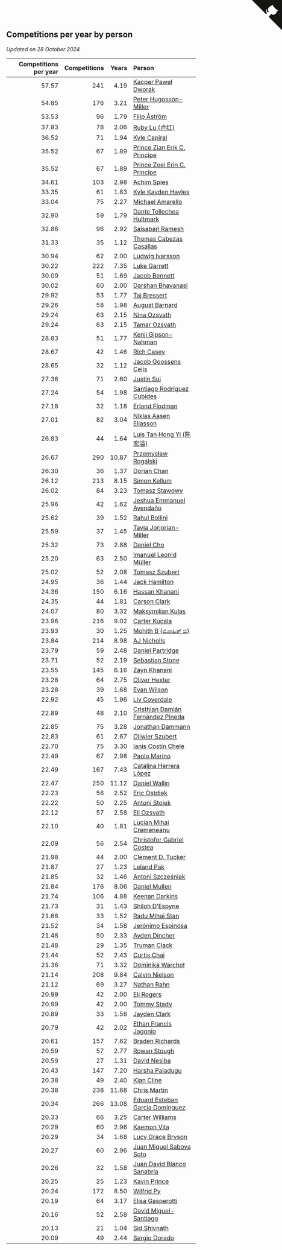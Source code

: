 ## Competitions per year by person

*Updated on 28 October 2024*

| Competitions per year | Competitions | Years | Person |
| ---: | ---: | ---: | :--- |
| 57.57 | 241 | 4.19 | [Kacper Paweł Dworak](https://www.worldcubeassociation.org/persons/2020DWOR01) |
| 54.85 | 176 | 3.21 | [Peter Hugosson-Miller](https://www.worldcubeassociation.org/persons/2021HUGO01) |
| 53.53 | 96 | 1.79 | [Filip Åström](https://www.worldcubeassociation.org/persons/2023ASTR01) |
| 37.83 | 78 | 2.06 | [Ruby Lu (卢红)](https://www.worldcubeassociation.org/persons/2022LURU01) |
| 36.52 | 71 | 1.94 | [Kyle Capiral](https://www.worldcubeassociation.org/persons/2022CAPI02) |
| 35.52 | 67 | 1.89 | [Prince Zian Erik C. Principe](https://www.worldcubeassociation.org/persons/2022PRIN08) |
| 35.52 | 67 | 1.89 | [Prince Zoei Erin C. Principe](https://www.worldcubeassociation.org/persons/2022PRIN09) |
| 34.61 | 103 | 2.98 | [Achim Spies](https://www.worldcubeassociation.org/persons/2021SPIE01) |
| 33.35 | 61 | 1.83 | [Kyle Kayden Hayles](https://www.worldcubeassociation.org/persons/2022HAYL02) |
| 33.04 | 75 | 2.27 | [Michael Amarello](https://www.worldcubeassociation.org/persons/2022AMAR09) |
| 32.90 | 59 | 1.79 | [Dante Tellechea Hultmark](https://www.worldcubeassociation.org/persons/2023HULT01) |
| 32.86 | 96 | 2.92 | [Saisabari Ramesh](https://www.worldcubeassociation.org/persons/2021RAME01) |
| 31.33 | 35 | 1.12 | [Thomas Cabezas Casallas](https://www.worldcubeassociation.org/persons/2023CASA08) |
| 30.94 | 62 | 2.00 | [Ludwig Ivarsson](https://www.worldcubeassociation.org/persons/2022IVAR01) |
| 30.22 | 222 | 7.35 | [Luke Garrett](https://www.worldcubeassociation.org/persons/2017GARR05) |
| 30.09 | 51 | 1.69 | [Jacob Bennett](https://www.worldcubeassociation.org/persons/2023BENN04) |
| 30.02 | 60 | 2.00 | [Darshan Bhavanasi](https://www.worldcubeassociation.org/persons/2022BHAV01) |
| 29.92 | 53 | 1.77 | [Taj Bressert](https://www.worldcubeassociation.org/persons/2023BRES01) |
| 29.26 | 58 | 1.98 | [August Barnard](https://www.worldcubeassociation.org/persons/2022BARN21) |
| 29.24 | 63 | 2.15 | [Nina Ozsvath](https://www.worldcubeassociation.org/persons/2022OZSV03) |
| 29.24 | 63 | 2.15 | [Tamar Ozsvath](https://www.worldcubeassociation.org/persons/2022OZSV04) |
| 28.83 | 51 | 1.77 | [Kenji Gipson-Nahman](https://www.worldcubeassociation.org/persons/2023GIPS01) |
| 28.67 | 42 | 1.46 | [Rich Casey](https://www.worldcubeassociation.org/persons/2023CASE06) |
| 28.65 | 32 | 1.12 | [Jacob Goossens Celis](https://www.worldcubeassociation.org/persons/2023CELI06) |
| 27.36 | 71 | 2.60 | [Justin Sui](https://www.worldcubeassociation.org/persons/2022SUIJ01) |
| 27.24 | 54 | 1.98 | [Santiago Rodríguez Cubides](https://www.worldcubeassociation.org/persons/2022CUBI01) |
| 27.18 | 32 | 1.18 | [Erland Flodman](https://www.worldcubeassociation.org/persons/2023FLOD01) |
| 27.01 | 82 | 3.04 | [Niklas Aasen Eliasson](https://www.worldcubeassociation.org/persons/2021ELIA01) |
| 26.83 | 44 | 1.64 | [Luis Tan Hong Yi (陈宏溢)](https://www.worldcubeassociation.org/persons/2023YILU01) |
| 26.67 | 290 | 10.87 | [Przemysław Rogalski](https://www.worldcubeassociation.org/persons/2013ROGA02) |
| 26.30 | 36 | 1.37 | [Dorian Chan](https://www.worldcubeassociation.org/persons/2023DORI01) |
| 26.12 | 213 | 8.15 | [Simon Kellum](https://www.worldcubeassociation.org/persons/2016KELL12) |
| 26.02 | 84 | 3.23 | [Tomasz Stawowy](https://www.worldcubeassociation.org/persons/2021STAW01) |
| 25.96 | 42 | 1.62 | [Jeshua Emmanuel Avendaño](https://www.worldcubeassociation.org/persons/2023AVEN01) |
| 25.62 | 39 | 1.52 | [Rahul Bollini](https://www.worldcubeassociation.org/persons/2023BOLL01) |
| 25.59 | 37 | 1.45 | [Tavia Jorjorian-Miller](https://www.worldcubeassociation.org/persons/2023JORJ01) |
| 25.32 | 73 | 2.88 | [Daniel Cho](https://www.worldcubeassociation.org/persons/2021CHOD01) |
| 25.20 | 63 | 2.50 | [Imanuel Leonid Müller](https://www.worldcubeassociation.org/persons/2022MULL02) |
| 25.02 | 52 | 2.08 | [Tomasz Szubert](https://www.worldcubeassociation.org/persons/2022SZUB02) |
| 24.95 | 36 | 1.44 | [Jack Hamilton](https://www.worldcubeassociation.org/persons/2023HAMI08) |
| 24.36 | 150 | 6.16 | [Hassan Khanani](https://www.worldcubeassociation.org/persons/2018KHAN26) |
| 24.35 | 44 | 1.81 | [Carson Clark](https://www.worldcubeassociation.org/persons/2023CLAR02) |
| 24.07 | 80 | 3.32 | [Maksymilian Kulas](https://www.worldcubeassociation.org/persons/2021KULA02) |
| 23.96 | 216 | 9.02 | [Carter Kucala](https://www.worldcubeassociation.org/persons/2015KUCA01) |
| 23.93 | 30 | 1.25 | [Mohith B (ಮೋಹಿತ್ ಬಿ)](https://www.worldcubeassociation.org/persons/2023BMOH01) |
| 23.84 | 214 | 8.98 | [AJ Nicholls](https://www.worldcubeassociation.org/persons/2015NICH04) |
| 23.79 | 59 | 2.48 | [Daniel Partridge](https://www.worldcubeassociation.org/persons/2022PART02) |
| 23.71 | 52 | 2.19 | [Sebastian Stone](https://www.worldcubeassociation.org/persons/2022STON09) |
| 23.55 | 145 | 6.16 | [Zayn Khanani](https://www.worldcubeassociation.org/persons/2018KHAN28) |
| 23.28 | 64 | 2.75 | [Oliver Hexter](https://www.worldcubeassociation.org/persons/2022HEXT01) |
| 23.28 | 39 | 1.68 | [Evan Wilson](https://www.worldcubeassociation.org/persons/2023WILS11) |
| 22.92 | 45 | 1.96 | [Liv Coverdale](https://www.worldcubeassociation.org/persons/2022COVE02) |
| 22.89 | 48 | 2.10 | [Cristhian Damián Fernández Pineda](https://www.worldcubeassociation.org/persons/2022PINE05) |
| 22.85 | 75 | 3.28 | [Jonathan Dammann](https://www.worldcubeassociation.org/persons/2021DAMM01) |
| 22.83 | 61 | 2.67 | [Oliwier Szubert](https://www.worldcubeassociation.org/persons/2022SZUB01) |
| 22.70 | 75 | 3.30 | [Ianis Costin Chele](https://www.worldcubeassociation.org/persons/2021CHEL01) |
| 22.49 | 67 | 2.98 | [Paolo Marino](https://www.worldcubeassociation.org/persons/2021MARI04) |
| 22.49 | 167 | 7.43 | [Catalina Herrera López](https://www.worldcubeassociation.org/persons/2017LOPE31) |
| 22.47 | 250 | 11.12 | [Daniel Wallin](https://www.worldcubeassociation.org/persons/2013WALL03) |
| 22.23 | 56 | 2.52 | [Eric Ostdiek](https://www.worldcubeassociation.org/persons/2022OSTD01) |
| 22.22 | 50 | 2.25 | [Antoni Stojek](https://www.worldcubeassociation.org/persons/2022STOJ03) |
| 22.12 | 57 | 2.58 | [Eli Ozsvath](https://www.worldcubeassociation.org/persons/2022OZSV01) |
| 22.10 | 40 | 1.81 | [Lucian Mihai Cremeneanu](https://www.worldcubeassociation.org/persons/2023CREM01) |
| 22.09 | 56 | 2.54 | [Christofor Gabriel Costea](https://www.worldcubeassociation.org/persons/2022COST03) |
| 21.98 | 44 | 2.00 | [Clement D. Tucker](https://www.worldcubeassociation.org/persons/2022TUCK09) |
| 21.87 | 27 | 1.23 | [Leland Pak](https://www.worldcubeassociation.org/persons/2023PAKL02) |
| 21.85 | 32 | 1.46 | [Antoni Szcześniak](https://www.worldcubeassociation.org/persons/2023SZCZ04) |
| 21.84 | 176 | 8.06 | [Daniel Mullen](https://www.worldcubeassociation.org/persons/2016MULL04) |
| 21.74 | 106 | 4.88 | [Keenan Darkins](https://www.worldcubeassociation.org/persons/2019DARK02) |
| 21.73 | 31 | 1.43 | [Shiloh D’Espyne](https://www.worldcubeassociation.org/persons/2023DESP01) |
| 21.68 | 33 | 1.52 | [Radu Mihai Stan](https://www.worldcubeassociation.org/persons/2023STAN09) |
| 21.52 | 34 | 1.58 | [Jerónimo Espinosa](https://www.worldcubeassociation.org/persons/2023ESPI07) |
| 21.48 | 50 | 2.33 | [Ayden Dincher](https://www.worldcubeassociation.org/persons/2022DINC01) |
| 21.48 | 29 | 1.35 | [Truman Clack](https://www.worldcubeassociation.org/persons/2023CLAC02) |
| 21.44 | 52 | 2.43 | [Curtis Chai](https://www.worldcubeassociation.org/persons/2022CHAI02) |
| 21.36 | 71 | 3.32 | [Dominika Warchoł](https://www.worldcubeassociation.org/persons/2021WARC01) |
| 21.14 | 208 | 9.84 | [Calvin Nielson](https://www.worldcubeassociation.org/persons/2014NIEL03) |
| 21.12 | 69 | 3.27 | [Nathan Rahn](https://www.worldcubeassociation.org/persons/2021RAHN01) |
| 20.99 | 42 | 2.00 | [Eli Rogers](https://www.worldcubeassociation.org/persons/2022ROGE05) |
| 20.99 | 42 | 2.00 | [Tommy Stady](https://www.worldcubeassociation.org/persons/2022STAD01) |
| 20.89 | 33 | 1.58 | [Jayden Clark](https://www.worldcubeassociation.org/persons/2023CLAR13) |
| 20.79 | 42 | 2.02 | [Ethan Francis Jagonio](https://www.worldcubeassociation.org/persons/2022JAGO03) |
| 20.61 | 157 | 7.62 | [Braden Richards](https://www.worldcubeassociation.org/persons/2017RICH02) |
| 20.59 | 57 | 2.77 | [Rowan Stough](https://www.worldcubeassociation.org/persons/2022STOU01) |
| 20.59 | 27 | 1.31 | [David Nesiba](https://www.worldcubeassociation.org/persons/2023NESI01) |
| 20.43 | 147 | 7.20 | [Harsha Paladugu](https://www.worldcubeassociation.org/persons/2017PALA08) |
| 20.38 | 49 | 2.40 | [Kian Cline](https://www.worldcubeassociation.org/persons/2022CLIN01) |
| 20.38 | 238 | 11.68 | [Chris Martin](https://www.worldcubeassociation.org/persons/2013MART03) |
| 20.34 | 266 | 13.08 | [Eduard Esteban García Domínguez](https://www.worldcubeassociation.org/persons/2011EDUA01) |
| 20.33 | 66 | 3.25 | [Carter Williams](https://www.worldcubeassociation.org/persons/2021WILL06) |
| 20.29 | 60 | 2.96 | [Kaemon Vita](https://www.worldcubeassociation.org/persons/2021VITA01) |
| 20.29 | 34 | 1.68 | [Lucy Grace Bryson](https://www.worldcubeassociation.org/persons/2023BRYS01) |
| 20.27 | 60 | 2.96 | [Juan Miguel Saboya Soto](https://www.worldcubeassociation.org/persons/2021SOTO01) |
| 20.26 | 32 | 1.58 | [Juan David Blanco Sanabria](https://www.worldcubeassociation.org/persons/2023SANA04) |
| 20.25 | 25 | 1.23 | [Kavin Prince](https://www.worldcubeassociation.org/persons/2023PRIN02) |
| 20.24 | 172 | 8.50 | [Wilfrid Py](https://www.worldcubeassociation.org/persons/2016PYWI01) |
| 20.19 | 64 | 3.17 | [Elisa Gasperotti](https://www.worldcubeassociation.org/persons/2021GASP01) |
| 20.16 | 52 | 2.58 | [David Miguel-Santiago](https://www.worldcubeassociation.org/persons/2022MIGU02) |
| 20.13 | 21 | 1.04 | [Sid Shivnath](https://www.worldcubeassociation.org/persons/2023SHIV05) |
| 20.09 | 49 | 2.44 | [Sergio Dorado](https://www.worldcubeassociation.org/persons/2022CORR05) |


<a href="https://github.com/jonatanklosko/wca_statistics" class="github-corner" aria-label="View source on Github"><svg width="80" height="80" viewBox="0 0 250 250" style="fill:#151513; color:#fff; position: absolute; top: 0; border: 0; right: 0;" aria-hidden="true"><path d="M0,0 L115,115 L130,115 L142,142 L250,250 L250,0 Z"></path><path d="M128.3,109.0 C113.8,99.7 119.0,89.6 119.0,89.6 C122.0,82.7 120.5,78.6 120.5,78.6 C119.2,72.0 123.4,76.3 123.4,76.3 C127.3,80.9 125.5,87.3 125.5,87.3 C122.9,97.6 130.6,101.9 134.4,103.2" fill="currentColor" style="transform-origin: 130px 106px;" class="octo-arm"></path><path d="M115.0,115.0 C114.9,115.1 118.7,116.5 119.8,115.4 L133.7,101.6 C136.9,99.2 139.9,98.4 142.2,98.6 C133.8,88.0 127.5,74.4 143.8,58.0 C148.5,53.4 154.0,51.2 159.7,51.0 C160.3,49.4 163.2,43.6 171.4,40.1 C171.4,40.1 176.1,42.5 178.8,56.2 C183.1,58.6 187.2,61.8 190.9,65.4 C194.5,69.0 197.7,73.2 200.1,77.6 C213.8,80.2 216.3,84.9 216.3,84.9 C212.7,93.1 206.9,96.0 205.4,96.6 C205.1,102.4 203.0,107.8 198.3,112.5 C181.9,128.9 168.3,122.5 157.7,114.1 C157.9,116.9 156.7,120.9 152.7,124.9 L141.0,136.5 C139.8,137.7 141.6,141.9 141.8,141.8 Z" fill="currentColor" class="octo-body"></path></svg></a><style>.github-corner:hover .octo-arm{animation:octocat-wave 560ms ease-in-out}@keyframes octocat-wave{0%,100%{transform:rotate(0)}20%,60%{transform:rotate(-25deg)}40%,80%{transform:rotate(10deg)}}@media (max-width:500px){.github-corner:hover .octo-arm{animation:none}.github-corner .octo-arm{animation:octocat-wave 560ms ease-in-out}}</style>
